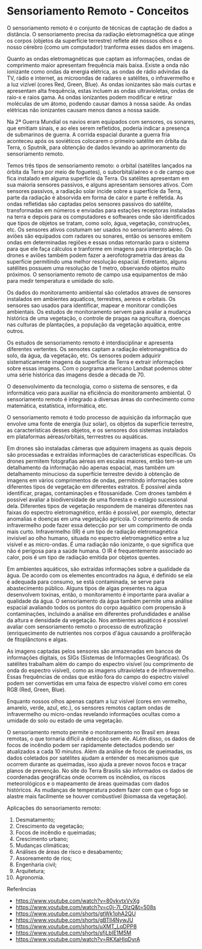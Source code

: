 # Sensoriamento Remoto - Conceitos

O sensoriamento remoto é o conjunto de técnicas de captação de dados a distância. O sensoriamento precisa da radiação eletromagnética que atinge os corpos (objetos da superfície terrestre) reflete até nossos olhos e o nosso cérebro (como um computador) tranforma esses dados em imagens.

Quanto as ondas eletromagnéticas que captam as informações, ondas de comprimento maior apresentam frequência mais baixa. Existe a onda não ionizante como ondas da energia elétrica, as ondas de rádio advindas da TV, rádio e internet, as microondas de radares e satélites, o infravermelho e a luz vizível (cores Red, Green, Blue). As ondas ionizantes são mais curtas e apresentam alta frequência, estas incluem as ondas ultravioletas, ondas de raio-x e raios gama. As ondas ionizantes podem modificar e retirar moléculas de um átomo, podendo causar damos à nossa saúde. As ondas elétricas não ionizantes causam menos danos a nossa saúde.

Na 2ª Guerra Mundial os navios eram equipados com sensores, os sonares, que emitiam sinais, e ao eles serem refletidos, poderia indicar a presença de submarinos de guerra. A corrida espacial durante a guerra fria aconteceu após os soviéticos colocarem o primeiro satélite em órbita da Terra, o Sputnik, para obtenção de dados levando ao aprimoramento do sensoriamento remoto.

Temos três tipos de sensoriamento remoto: o orbital (satélites lançados na órbita da Terra por meio de foguetes), o suborbital/aéreo e o de campo que fica instalado em alguma superfície da Terra. Os satélites apresentam em sua maioria sensores passivos, e alguns apresentam sensores ativos. Com sensores passivos, a radiação solar incide sobre a superfície da Terra, parte da radiação é absorvida em forma de calor e parte é relfetida. As ondas refletidas são captadas pelos sensores passivos do satélite, transformadas em números e enviadas para estações receptoras instaladas na terra e depois para os computadores e softwares onde são identificados que tipos de objetos se tratam, como solo, água, vegetação, construções, etc. Os sensores ativos costumam ser usados no sensoriamento aéreo. Os aviões são equipados com radares ou sonares, então os sensores emitem ondas em determinadas regiões e essas ondas retornarão para o sistema para que ele faça cálculos e tranforme em imagens para interpretação. Os drones e aviões também podem fazer a aerofotogrametria das áreas da superfície permitindo uma melhor resolução espacial. Entretanto, alguns satélites possuem uma resolução de 1 metro, observando objetos muito próximos. O sensoriamento remoto de campo usa equipamentos de mão para medir temperatura e umidade do solo.

Os dados do monitoramento ambiental são coletados atraves de sensores instalados em ambientes aquaticos, terrestres, aereos e orbitais. Os sensores sao usados para identificar, mapear e monitorar condições ambientais. Os estudos de monitoramento servem para avaliar a mudança histórica de uma vegetação, o controle de pragas na agricultura, doenças nas culturas de plantações, a população da vegetação aquática, entre outros.

Os estudos de sensoriamento remoto é interdisciplinar e apresenta diferentes vertentes. Os sensotes captam a radiação eletromagnética do solo, da água, da vegetação, etc. Os sensores podem adquirir sistematicamente imagens da superfície da Terra e extrair informações sobre essas imagens. Com o porgrama americano Landsat podemos obter uma série histórica das imagens desde a década de 70. 

O desenvolvimento da tecnologia, como o sistema de sensores, e da informática veio para auxiliar na eficiência do monitoramento ambiental. O sensoriamento remoto é integrado a diversas áreas do conhecimento como matemática, estatística, informática, etc.

O sensoriamento remoto é todo processo de aquisição da informação que envolve uma fonte de energia (luz solar), os objetos da superfície terrestre, as características desses objetos, e os sensores dos sistemas instalados em plataformas aéreas/orbitais, terrrestres ou aquáticas.

Em drones são instaladas câmeras que adquirem imagens as quais depois são processadas e extraídas informações de características específicas. Os drones permitem fotografias aéreas em escalas maiores, então tem-se um detalhamento da informação não apenas espacial, mas também um detalhamento minucioso da superfície terrestre devido à obtenção de imagens em vários comprimentos de ondas, permitindo informações sobre diferentes tipos de vegetação em diferentes estratos. É possível ainda identificar, pragas, contaminações e fitossanidade. Com drones também é possível avaliar a biodiversidade de uma floresta e o estágio sucessional dela. Diferentes tipos de vegetação respondem de maneiras diferentes nas faixas do espectro eletromagnético, então é possível, por exemplo, detectar anomalias e doenças em uma vegetação agrícola. O comprimento de onda infravermelho pode fazer essa detecção por ser um comprimento de onda mais curto. Infravermelho (IR) é um tipo de radiação eletromagnética invisível ao olho humano, situada no espectro eletromagnético entre a luz visível e as micro-ondas. É uma radiação não ionizante, o que significa que não é perigosa para a saúde humana. O IR é frequentemente associado ao calor, pois é um tipo de radiação emitida por objetos quentes. 

Em ambientes aquáticos, são extraídas informações sobre a qualidade da água. De acordo com os elementes encontrados na água, é definido se ela é adequada para consumo, se está contaminada, se serve para abastecimento público. Alguns tipos de algas presentes na água desenvolvem toxinas, então, o monitoramento é importante para avaliar a qualidade da água. O sensoriamento da água também permite uma análise espacial avaliando todos os pontos do corpo aquático com propensão à contaminações, incluindo a análise em diferentes profundidades e análise da altura e densidade da vegetação. Nos ambientes aquáticos é possível avaliar com sensoriamento remoto o processo de eutrofização (enriquecimento de nutrientes nos corpos d'água causando a proliferação de fitoplânctons e algas.

As imagens captadas pelos sensores são armazenadas em bancos de informações digitais, os SIGs (Sistemas de Informações Geográficas). Os satélites trabalham além do campo do espectro visível (ou comprimento de onda do espectro visível), como as imagens ultravioleta e de infravermelho. Essas frequências de ondas que estão fora do campo do espectro visível podem ser convertidas em uma faixa de espectro visível como em cores RGB (Red, Green, Blue).

Enquanto nossos olhos apenas captam a luz visível (cores em vermelho, amarelo, verde, azul, etc.), os sensores remotos captam ondas de infravermelho ou micro-ondas revelando informações ocultas como a umidade do solo ou estado de uma vegetação.

O sensoriamento remoto permite o monitoramento no Brasil em áreas remotas, o que tornaria difícil a detecção sem ele. ALém disso, os dados de focos de incêndio podem ser rapidamente detectados podendo ser atualizados a cada 10 minutos. Além da análise de focos de queimadas, os dados coletados por satélites ajudam a entender os mecanismos que ocorrem durante as queimadas, isso ajuda a prever novos focos e traçar planos de prevenção. No site do Terra Brasilis são informados os dados de coordenadas geográficas onde ocorrem os incêndios, os riscos meteorológicos e o mapeamento de áreas queimadas com dados históricos. As mudanças de temperatura podem fazer com que o fogo se alastre mais facilmente se houver combustível (biomassa da vegetação).

Aplicações do sensoriamento remoto:

1. Desmatamento;
2. Crescimento da vegetação;
3. Focos de incêndio e queimadas;
4. Crescimento urbano;
5. Mudanças climáticas;
6. Análises de áreas de risco e desabamento;
7. Assoreamento de rios;
8. Engenharia civil;
9. Arquitetura;
10. Agronomia.

Referências

- https://www.youtube.com/watch?v=80vkvtxVvXg
- https://www.youtube.com/watch?v=c0j-7I_OlzQ&t=508s
- https://www.youtube.com/shorts/gtWk1ohA2QU
- https://www.youtube.com/shorts/gBTll4NywJU
- https://www.youtube.com/shorts/uXMT_LqDPP8
- https://www.youtube.com/shorts/sfjLbIE1M5M
- https://www.youtube.com/watch?v=RKXaHIqDyrA
